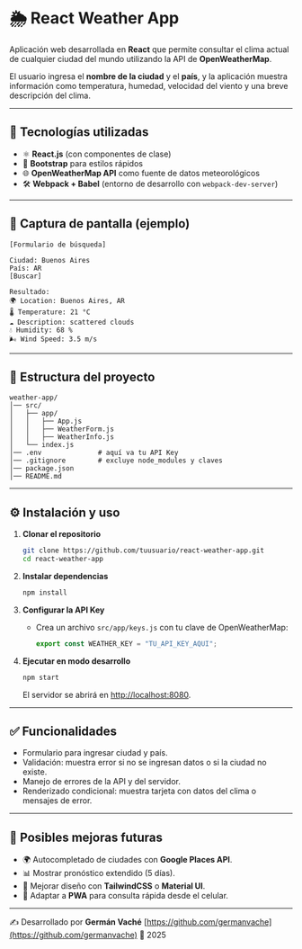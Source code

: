 
# 🌦️ React Weather App

Aplicación web desarrollada en **React** que permite consultar el clima actual de cualquier ciudad del mundo utilizando la API de **OpenWeatherMap**.  

El usuario ingresa el **nombre de la ciudad** y el **país**, y la aplicación muestra información como temperatura, humedad, velocidad del viento y una breve descripción del clima.

---

## 🚀 Tecnologías utilizadas

- ⚛️ **React.js** (con componentes de clase)  
- 🎨 **Bootstrap** para estilos rápidos  
- 🌐 **OpenWeatherMap API** como fuente de datos meteorológicos  
- 🛠️ **Webpack + Babel** (entorno de desarrollo con `webpack-dev-server`)  

---

## 📸 Captura de pantalla (ejemplo)

```
[Formulario de búsqueda]

Ciudad: Buenos Aires
País: AR
[Buscar]

Resultado:
🌍 Location: Buenos Aires, AR  
🌡️ Temperature: 21 °C  
☁️ Description: scattered clouds  
💧 Humidity: 68 %  
🌬️ Wind Speed: 3.5 m/s
```

---

## 📂 Estructura del proyecto

```
weather-app/
│── src/
│   ├── app/
│   │   ├── App.js
│   │   ├── WeatherForm.js
│   │   ├── WeatherInfo.js
│   └── index.js
│── .env              # aquí va tu API Key
│── .gitignore        # excluye node_modules y claves
│── package.json
│── README.md

```

---

## ⚙️ Instalación y uso

1. **Clonar el repositorio**  
   ```bash
   git clone https://github.com/tuusuario/react-weather-app.git
   cd react-weather-app
   ```

2. **Instalar dependencias**  
   ```bash
   npm install
   ```

3. **Configurar la API Key**  
   - Crea un archivo `src/app/keys.js` con tu clave de OpenWeatherMap:
     ```js
     export const WEATHER_KEY = "TU_API_KEY_AQUI";
     ```

4. **Ejecutar en modo desarrollo**  
   ```bash
   npm start
   ```
   El servidor se abrirá en [http://localhost:8080](http://localhost:8080).

---

## ✅ Funcionalidades

- Formulario para ingresar ciudad y país.  
- Validación: muestra error si no se ingresan datos o si la ciudad no existe.  
- Manejo de errores de la API y del servidor.  
- Renderizado condicional: muestra tarjeta con datos del clima o mensajes de error.  

---

## 📌 Posibles mejoras futuras

- 🌍 Autocompletado de ciudades con **Google Places API**.  
- 📊 Mostrar pronóstico extendido (5 días).  
- 🎨 Mejorar diseño con **TailwindCSS** o **Material UI**.  
- 📱 Adaptar a **PWA** para consulta rápida desde el celular.  

---

✍️ Desarrollado por **Germán Vaché** 
 [https://github.com/germanvache](https://github.com/germanvache) 
📅 2025  
